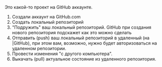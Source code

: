 Это какой-то проект на GitHub аккаунте.


1. Создали аккаунт на GitHub.com
2. Создать локальный репозиторий
3. "Подружить" ваш локальный репозиторий. GitHub при создания нового репозитория подскажет как это можно сделать
4. Отправить (push) ваш локальный репозиторий в удаленный (на |GitHub), при этом вам, возможно, нужно будет авторизоваться на удаленном репозитории.
5. Провести изменения "с другого компьютера".
6. Выкачать (pull) актуальное состояние из удаленного репозитория.
